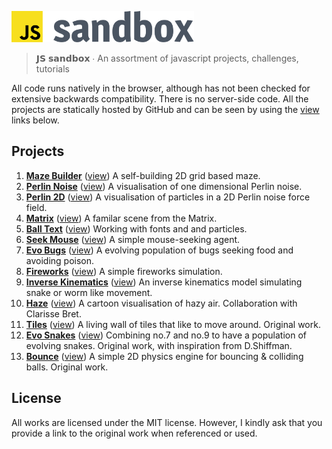 <p><img height="50" src="https://raw.githubusercontent.com/nebbles/js-sandbox/master/.github/js-sandbox-logo.svg?sanitize=true" alt="Sandbox Logo"></p>

> 𝗝𝗦 𝘀𝗮𝗻𝗱𝗯𝗼𝘅 ∙ An assortment of javascript projects, challenges, tutorials

All code runs natively in the browser, although has not been checked for extensive backwards compatibility. There is no server-side code. All the projects are statically hosted by GitHub and can be seen by using the [view](#projects) links below.

## Projects

1. **[Maze Builder](https://github.com/nebbles/js-sandbox/tree/master/p5js-maze-builder)** ([view](https://nebbles.github.io/js-sandbox/p5js-maze-builder)) A self-building 2D grid based maze.
2. **[Perlin Noise](https://github.com/nebbles/js-sandbox/tree/master/p5js-perlin-noise)** ([view](https://nebbles.github.io/js-sandbox/p5js-perlin-noise)) A visualisation of one dimensional Perlin noise.
3. **[Perlin 2D](https://github.com/nebbles/js-sandbox/tree/master/p5js-perlin-2d)** ([view](https://nebbles.github.io/js-sandbox/p5js-perlin-2d)) A visualisation of particles in a 2D Perlin noise force field.
4. **[Matrix](https://github.com/nebbles/js-sandbox/tree/master/p5js-matrix)** ([view](https://nebbles.github.io/js-sandbox/p5js-matrix)) A familar scene from the Matrix.
5. **[Ball Text](https://github.com/nebbles/js-sandbox/tree/master/p5js-balltext)** ([view](https://nebbles.github.io/js-sandbox/p5js-balltext)) Working with fonts and and particles.
6. **[Seek Mouse](https://github.com/nebbles/js-sandbox/tree/master/p5js-seek-mouse)** ([view](https://nebbles.github.io/js-sandbox/p5js-seek-mouse)) A simple mouse-seeking agent.
7. **[Evo Bugs](https://github.com/nebbles/js-sandbox/tree/master/p5js-evo-bugs)** ([view](https://nebbles.github.io/js-sandbox/p5js-evo-bugs)) A evolving population of bugs seeking food and avoiding poison.
8. **[Fireworks](https://github.com/nebbles/js-sandbox/tree/master/p5js-fireworks)** ([view](https://nebbles.github.io/js-sandbox/p5js-fireworks)) A simple fireworks simulation.
9. **[Inverse Kinematics](https://github.com/nebbles/js-sandbox/tree/master/p5js-inv-kin)** ([view](https://nebbles.github.io/js-sandbox/p5js-inv-kin)) An inverse kinematics model simulating snake or worm like movement.
10. **[Haze](https://github.com/nebbles/js-sandbox/tree/master/p5js-haze)** ([view](https://nebbles.github.io/js-sandbox/p5js-haze)) A cartoon visualisation of hazy air. Collaboration with Clarisse Bret.
11. **[Tiles](https://github.com/nebbles/js-sandbox/tree/master/p5js-tiles)** ([view](https://nebbles.github.io/js-sandbox/p5js-tiles)) A living wall of tiles that like to move around. Original work.
12. **[Evo Snakes](https://github.com/nebbles/js-sandbox/tree/master/p5js-evo-snakes)** ([view](https://nebbles.github.io/js-sandbox/p5js-evo-snakes)) Combining no.7 and no.9 to have a population of evolving snakes. Original work, with inspiration from D.Shiffman.
13. **[Bounce](https://github.com/nebbles/js-sandbox/tree/master/p5js-bounce)** ([view](https://nebbles.github.io/js-sandbox/p5js-bounce)) A simple 2D physics engine for bouncing & colliding balls. Original work.

## License

All works are licensed under the MIT license. However, I kindly ask that you provide a link to the original work when referenced or used.

